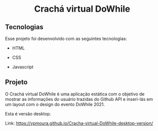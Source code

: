 <h1 align="center">
    Crachá virtual DoWhile
</h1>


## Tecnologias

Esse projeto foi desenvolvido com as seguintes tecnologias:

- HTML

- CSS

- Javascript


## Projeto

O Crachá virtual DoWhile é uma aplicação estática com o objetivo de mostrar as informações do usuário trazidas do Github API e inseri-lás em um layout com o design do evento DoWhile 2021.

Esta é versão desktop.

Link: https://vpmoura.github.io/Cracha-virtual-DoWhile-desktop-version/
